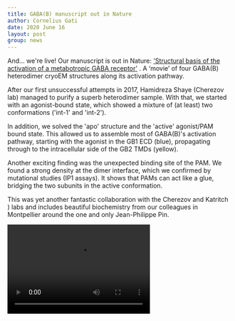 ```yaml
---
title: GABA(B) manuscript out in Nature
author: Cornelius Gati
date: 2020 June 16
layout: post
group: news
---
```


And… we're live! Our manuscript is out in Nature: ['Structural basis of the activation of a metabotropic GABA receptor'](https://www.nature.com/articles/s41586-020-2408-4) . A ‘movie’ of four GABA(B) heterodimer cryoEM structures along its activation pathway.

After our first unsuccessful attempts in 2017, Hamidreza Shaye (Cherezov lab) managed to purify a superb heterodimer sample. With that, we started with an agonist-bound state, which showed a mixture of (at least) two conformations ('int-1' and 'int-2').

In addition, we solved the 'apo' structure and the 'active' agonist/PAM bound state. This allowed us to assemble most of GABA(B)'s activation pathway, starting with the agonist in the GB1 ECD (blue), propagating through to the intracellular side of the GB2 TMDs (yellow).

Another exciting finding was the unexpected binding site of the PAM. We found a strong density at the dimer interface, which we confirmed by mutational studies (IP1 assays). It shows that PAMs can act like a glue, bridging the two subunits in the active conformation.

This was yet another fantastic collaboration with the Cherezov and Katritch ) labs and includes beautiful biochemistry from our colleagues in Montpellier around the one and only Jean-Philippe Pin.

<video src="{{site.baseurl}}/static/img/pub/gaba_small.mp4" width="320" height="200" controls preload></video> 
